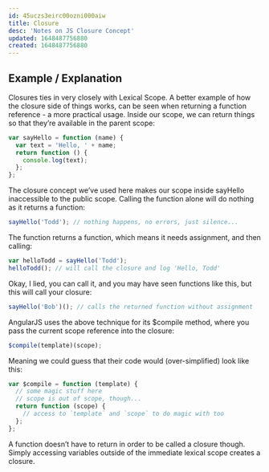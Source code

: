 ```yaml
---
id: 45uczs3eirc00ozni000aiw
title: Closure
desc: 'Notes on JS Closure Concept'
updated: 1648487756880
created: 1648487756880
---
```

## Example / Explanation

Closures ties in very closely with Lexical Scope. A better example of how the closure side of things works, can be seen when returning a function reference - a more practical usage. Inside our scope, we can return things so that they’re available in the parent scope:

```javascript
var sayHello = function (name) {
  var text = 'Hello, ' + name;
  return function () {
    console.log(text);
  };
};
```

The closure concept we’ve used here makes our scope inside sayHello inaccessible to the public scope. Calling the function alone will do nothing as it returns a function:

```javascript
sayHello('Todd'); // nothing happens, no errors, just silence...
```

The function returns a function, which means it needs assignment, and then calling:

```javascript
var helloTodd = sayHello('Todd');
helloTodd(); // will call the closure and log 'Hello, Todd'
```

Okay, I lied, you can call it, and you may have seen functions like this, but this will call your closure:

```javascript
sayHello('Bob')(); // calls the returned function without assignment
```

AngularJS uses the above technique for its $compile method, where you pass the current scope reference into the closure:

```javascript
$compile(template)(scope);
```

Meaning we could guess that their code would (over-simplified) look like this:

```javascript
var $compile = function (template) {
  // some magic stuff here
  // scope is out of scope, though...
  return function (scope) {
    // access to `template` and `scope` to do magic with too
  };
};
```

A function doesn’t have to return in order to be called a closure though. Simply accessing variables outside of the immediate lexical scope creates a closure.
